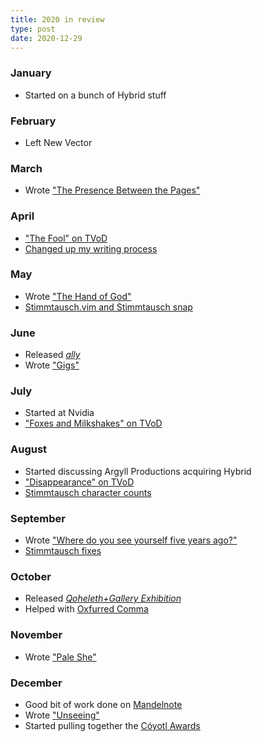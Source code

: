 ```yaml
---
title: 2020 in review
type: post
date: 2020-12-29
---
```


### January

* Started on a bunch of Hybrid stuff

### February

* Left New Vector

### March

* Wrote ["The Presence Between the Pages"](/fiction/the-great-expedition/the-presence-between-the-pages)

### April

* ["The Fool" on TVoD](https://www.thevoice.dog/episode/the-fool-by-madison-scott-clary)
* [Changed up my writing process](https://zk.drab-makyo.com/diary/2020-04-22.html)

### May

* Wrote ["The Hand of God"](/fiction/the-hand-of-god)
* [Stimmtausch.vim and Stimmtausch snap](https://stimmtausch.com)

### June

* Released [*ally*](https://ally.id/book)
* Wrote ["Gigs"](/fiction/sawtooth/gigs)

### July

* Started at Nvidia
* ["Foxes and Milkshakes" on TVoD](https://www.thevoice.dog/episode/milkshakes-and-foxes-by-madison-scott-clary)

### August

* Started discussing Argyll Productions acquiring Hybrid
* ["Disappearance" on TVoD](https://www.thevoice.dog/episode/disappearance-by-madison-scott-clary-18)
* [Stimmtausch character counts](https://stimmtausch.com/2020/08/21/charcount/)

### September

* Wrote ["Where do you see yourself five years ago?"](/fiction/where-do-you-see-yourself)
* [Stimmtausch fixes](https://stimmtausch.com/2020/09/13/remove/)

### October

* Released [*Qoheleth+Gallery Exhibition*](https://qoheleth.makyo.ink)
* Helped with [Oxfurred Comma](https://oxfurredcomma.com)

### November

* Wrote ["Pale She"](/poetry/pale-she)

### December

* Good bit of work done on [Mandelnote](https://zk.drab-makyo.com/diary/2020-12-14.html)
* Wrote ["Unseeing"](/fiction/unseeing)
* Started pulling together the [Cóyotl Awards](https://coyotlawards.com)
